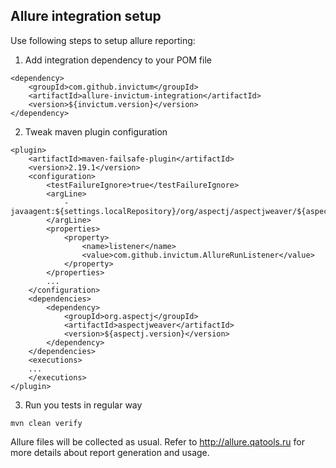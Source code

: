 Allure integration setup
--------

 Use following steps to setup allure reporting:
  1) Add integration dependency to your POM file
```
<dependency>
    <groupId>com.github.invictum</groupId>
    <artifactId>allure-invictum-integration</artifactId>
    <version>${invictum.version}</version>
</dependency>
```
  2) Tweak maven plugin configuration
```
<plugin>
    <artifactId>maven-failsafe-plugin</artifactId>
    <version>2.19.1</version>
    <configuration>
        <testFailureIgnore>true</testFailureIgnore>
        <argLine>
            -javaagent:${settings.localRepository}/org/aspectj/aspectjweaver/${aspectj.version}/aspectjweaver-${aspectj.version}.jar
        </argLine>
        <properties>
            <property>
                <name>listener</name>
                <value>com.github.invictum.AllureRunListener</value>
            </property>
        </properties>
        ...
    </configuration>
    <dependencies>
        <dependency>
            <groupId>org.aspectj</groupId>
            <artifactId>aspectjweaver</artifactId>
            <version>${aspectj.version}</version>
        </dependency>
    </dependencies>
    <executions>
    ...
    </executions>
</plugin>
```
  3) Run you tests in regular way
```
mvn clean verify
```
Allure files will be collected as usual. Refer to http://allure.qatools.ru for more details about report generation and usage.
